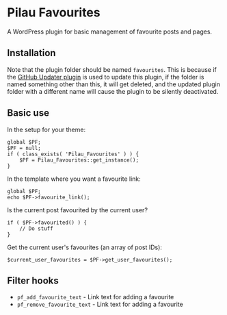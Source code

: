 Pilau Favourites
==========

A WordPress plugin for basic management of favourite posts and pages.

## Installation

Note that the plugin folder should be named `favourites`. This is because if the [GitHub Updater plugin](https://github.com/afragen/github-updater) is used to update this plugin, if the folder is named something other than this, it will get deleted, and the updated plugin folder with a different name will cause the plugin to be silently deactivated.

## Basic use

In the setup for your theme:

	global $PF;
	$PF = null;
	if ( class_exists( 'Pilau_Favourites' ) ) {
		$PF = Pilau_Favourites::get_instance();
	}

In the template where you want a favourite link:

	global $PF;
	echo $PF->favourite_link();

Is the current post favourited by the current user?

	if ( $PF->favourited() ) {
		// Do stuff
	}

Get the current user's favourites (an array of post IDs):

	$current_user_favourites = $PF->get_user_favourites();

## Filter hooks

* `pf_add_favourite_text` - Link text for adding a favourite
* `pf_remove_favourite_text` - Link text for adding a favourite
